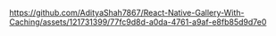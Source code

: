

https://github.com/AdityaShah7867/React-Native-Gallery-With-Caching/assets/121731399/77fc9d8d-a0da-4761-a9af-e8fb85d9d7e0

